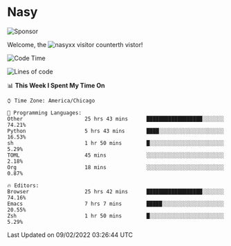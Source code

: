 # Nasy

<!--
<p align="center">
<img height="200" src="https://github-readme-stats.vercel.app/api?username=nasyxx&count_private=true&show_icons=true&theme=dracula&include_all_commits=true"/>
<img height="200" src="https://github-readme-stats.vercel.app/api/top-langs/?username=nasyxx&theme=dracula&hide=html,jupyter+notebook&count_private=true&show_icons=true"/>
</p>

  
----------------
-->

![Sponsor](https://img.shields.io/static/v1.svg?label=Sponsor&message=%E2%9D%A4&logo=GitHub&style=flat&color=pink)
 
Welcome, the ![nasyxx visitor counter](https://count.getloli.com/get/@nasyxx?theme=rule34)th vistor!
 
<!--START_SECTION:waka-->
![Code Time](http://img.shields.io/badge/Code%20Time-1%2C873%20hrs%206%20mins-blue)

![Lines of code](https://img.shields.io/badge/From%20Hello%20World%20I%27ve%20Written-5%20Million%20lines%20of%20code-blue)

📊 **This Week I Spent My Time On** 

```text
⌚︎ Time Zone: America/Chicago

💬 Programming Languages: 
Other                    25 hrs 43 mins      ██████████████████░░░░░░░   74.21% 
Python                   5 hrs 43 mins       ████░░░░░░░░░░░░░░░░░░░░░   16.53% 
sh                       1 hr 50 mins        █░░░░░░░░░░░░░░░░░░░░░░░░   5.29% 
TOML                     45 mins             ░░░░░░░░░░░░░░░░░░░░░░░░░   2.18% 
Org                      18 mins             ░░░░░░░░░░░░░░░░░░░░░░░░░   0.87%

🔥 Editors: 
Browser                  25 hrs 42 mins      ██████████████████░░░░░░░   74.16% 
Emacs                    7 hrs 7 mins        █████░░░░░░░░░░░░░░░░░░░░   20.55% 
Zsh                      1 hr 50 mins        █░░░░░░░░░░░░░░░░░░░░░░░░   5.29%

```


 Last Updated on 09/02/2022 03:26:44 UTC
<!--END_SECTION:waka-->

<!-- ![visitors](https://visitor-badge.laobi.icu/badge?page_id=nasyxx.nasyxx) -->
